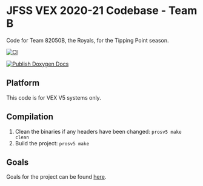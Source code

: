 # JFSS VEX 2020-21 Codebase - Team B
Code for Team 82050B, the Royals, for the Tipping Point season.

[![CI](https://github.com/jfssvex/tippingpoint-B/actions/workflows/main.yml/badge.svg?branch=master)](https://github.com/jfssvex/tippingpoint-B/actions/workflows/main.yml)

[![Publish Doxygen Docs](https://github.com/jfssvex/tippingpoint-B/actions/workflows/publish_doxygen.yml/badge.svg?branch=master)](https://github.com/jfssvex/tippingpoint-B/actions/workflows/publish_doxygen.yml)

## Platform
This code is for VEX V5 systems only.

## Compilation
1. Clean the binaries if any headers have been changed: `prosv5 make clean`
2. Build the project: `prosv5 make`

## Goals
Goals for the project can be found [here](https://github.com/jfssvex/tippingpoint-B/projects/1).
